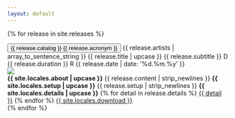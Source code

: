 ```yaml
---
layout: default
---
```


{% for release in site.releases %}
  <article>
    <section class="preview">
      <button class="preview__catalog" id="preview-{{ release.catalog }}">{{ release.catalog }} {{ release.acronym }}</button>
      <span class="preview__details">
        {{ release.artists | array_to_sentence_string }}
        {{ release.title | upcase }}
        {{ release.subtitle }}
        D {{ release.duration }}
        R {{ release.date | date: '%d.%m.%y' }}
      </span>
    </section>
    <section class="release" id="{{ release.catalog }}">
      <div class="release__cover-container">
        <img class="release__cover" src="/files/{{ release.cover_image }}">
      </div>
      <div class="release__details">
        <strong>{{ site.locales.about | upcase }}</strong> {{ release.content | strip_newlines }}
        <strong>{{ site.locales.setup | upcase }}</strong> {{ release.setup | strip_newlines }}
        <strong>{{ site.locales.details | upcase }}</strong>
        {% for detail in release.details %}
          <a href="/files/{{ detail }}">{{ detail }}</a>
        {% endfor %}
        <a href="/files/{{ release.download }}" class="release__download blue">
          {{ site.locales.download }}
        </a>
      </div>
    </section>
  </article>
{% endfor %}
